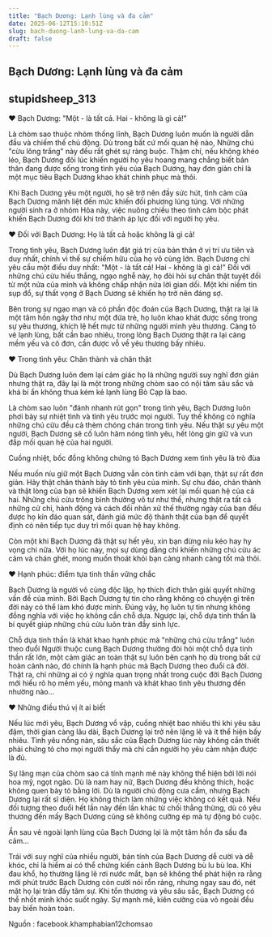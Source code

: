 ```yaml
---
title: "Bạch Dương: Lạnh lùng và đa cảm"
date: 2025-06-12T15:10:51Z
slug: bach-duong-lanh-lung-va-da-cam
draft: false
---
```


## Bạch Dương: Lạnh lùng và đa cảm

## stupidsheep_313

♥ Bạch Dương: "Một - là tất cả. Hai - không là gì cả!"
 
Là chòm sao thuộc nhóm thống lĩnh, Bạch Dương luôn muốn là người dẫn đầu và chiếm thế chủ động. Dù trong bất cứ mối quan hệ nào, Những chú "cừu lông trắng" này đều rất ghét sự ràng buộc. Thậm chí, nếu không khéo léo, Bạch Dương đôi lúc khiến người họ yêu hoang mang chẳng biết bản thân đang được sống trong tình yêu của Bạch Dương, hay đơn giản chỉ là một mục tiêu Bạch Dương khao khát chinh phục mà thôi.
 
Khi Bạch Dương yêu một người, họ sẽ trở nên đầy sức hút, tình cảm của Bạch Dương mãnh liệt đến mức khiến đối phương lúng túng. Với những người sinh ra ở nhóm Hỏa này, việc nuông chiều theo tình cảm bộc phát khiến Bạch Dương đôi khi trở thành áp lực đối với người họ yêu. 
 
 
♥ Đối với Bạch Dương: Họ là tất cả hoặc không là gì cả!
 
Trong tình yêu, Bạch Dương luôn đặt giá trị của bản thân ở vị trí ưu tiên và duy nhất, chính vì thế sự chiếm hữu của họ vô cùng lớn. Bạch Dương chỉ yêu cầu một điều duy nhất: "Một - là tất cả! Hai - không là gì cả!" Đối với những chú cừu hiếu thắng, ngạo nghễ này, họ đòi hỏi sự chân thật tuyệt đối từ một nửa của mình và không chấp nhận nửa lời gian dối. Một khi niềm tin sụp đổ, sự thất vọng ở Bạch Dương sẽ khiến họ trở nên đáng sợ.
 
Bên trong sự ngạo mạn và có phần độc đoán của Bạch Dương, thật ra lại là một tâm hồn ngây thơ như một đứa trẻ, họ luôn khao khát được sống trong sự yêu thương, khích lệ hết mực từ những người mình yêu thương. Càng tỏ vẻ lạnh lùng, bất cần bao nhiêu, trong lòng Bạch Dương thật ra lại càng mềm yếu và cô đơn, cần được vỗ về yêu thương bấy nhiêu.
 
♥ Trong tình yêu: Chân thành và chân thật
 
Dù Bạch Dương luôn đem lại cảm giác họ là những người suy nghĩ đơn giản nhưng thật ra, đây lại là một trong những chòm sao có nội tâm sâu sắc và khá bí ẩn không thua kém kẻ lạnh lùng Bò Cạp là bao.
 
Là chòm sao luôn "đánh nhanh rút gọn" trong tình yêu, Bạch Dương luôn phơi bày sự nhiệt tình và tình yêu trước mọi người. Tuy thế không có nghĩa những chú cừu đều cả thèm chóng chán trong tình yêu. Nếu thật sự yêu một người, Bạch Dương sẽ cố luôn hâm nóng tình yêu, hết lòng gìn giữ và vun đắp mối quan hệ của hai người. 
 
 
Cuồng nhiệt, bốc đồng không chứng tỏ Bạch Dương xem tình yêu là trò đùa
 
Nếu muốn níu giữ một Bạch Dương vẫn còn tình cảm với bạn, thật sự rất đơn giản. Hãy thật chân thành bày tỏ tình yêu của mình. Sự chu đáo, chân thành và thật lòng của bạn sẽ khiến Bạch Dương xem xét lại mối quan hệ của cả hai. Những chú cừu trông bình thường vô tư như thế, nhưng thật ra tất cả những cử chỉ, hành động và cách đối nhân xử thế thường ngày của bạn đều được họ kín đáo quan sát, đánh giá mức độ thành thật của bạn để quyết định có nên tiếp tục duy trì mối quan hệ hay không.
 
Còn một khi Bạch Dương đã thật sự hết yêu, xin bạn đừng níu kéo hay hy vọng chi nữa. Với họ lúc này, mọi sự dùng dằng chỉ khiến những chú cừu ác cảm và chán ghét, mong muốn thoát khỏi bạn càng nhanh càng tốt mà thôi.
 
♥ Hạnh phúc: điểm tựa tinh thần vững chắc
 
Bạch Dương là người vô cùng độc lập, họ thích đích thân giải quyết những vấn đề của mình. Bởi Bạch Dương tự tin cho rằng không có chuyện gì trên đời này có thể làm khó được mình. Đúng vậy, họ luôn tự tin nhưng không đồng nghĩa với việc họ không cần chỗ dựa. Ngược lại, chỗ dựa tinh thần là bí quyết giúp những chú cừu luôn tràn đầy sinh lực. 
 
 
Chỗ dựa tinh thần là khát khao hạnh phúc mà "những chú cừu trắng" luôn theo đuổi
Người thuộc cung Bạch Dương thường đòi hỏi một chỗ dựa tinh thần rất lớn, một cảm giác an toàn thật sự luôn bên cạnh họ dù trong bất cứ hoàn cảnh nào, đó chính là hạnh phúc mà Bạch Dương theo đuổi cả đời. Thật ra, chỉ những ai có ý nghĩa quan trọng nhất trong cuộc đời Bạch Dương mới hiểu rõ họ mềm yếu, mỏng manh và khát khao tình yêu thương đến nhường nào...
 
♥ Những điều thú vị ít ai biết
 
Nếu lúc mới yêu, Bạch Dương vồ vập, cuồng nhiệt bao nhiêu thì khi yêu sâu đậm, thời gian càng lâu dài, Bạch Dương lại trở nên lặng lẽ và ít thể hiện bấy nhiêu. Tình yêu nồng nàn, sâu sắc của Bạch Dương lúc này không cần thiết phải chứng tỏ cho mọi người thấy mà chỉ cần người họ yêu cảm nhận được là đủ.
 
Sự lãng mạn của chòm sao cá tính mạnh mẽ này không thể hiện bởi lời nói hoa mỹ, ngọt ngào. Dù là nam hay nữ, Bạch Dương đều không thích, hoặc không quen bày tỏ bằng lời. Dù là người chủ động cưa cẩm, nhưng Bạch Dương lại rất sĩ diện. Họ không thích làm những việc không có kết quả. Nếu đối tượng theo đuổi hết lần này đến lần khác từ chối thẳng thừng, dù có yêu thương đến mấy Bạch Dương cũng sẽ không cưỡng ép mà tự động bỏ cuộc. 
 
 
Ẩn sau vẻ ngoài lạnh lùng của Bạch Dương lại là một tâm hồn đa sầu đa cảm...
 
Trái với suy nghĩ của nhiều người, bản tính của Bạch Dương dễ cười và dễ khóc, chỉ là hiếm ai có thể chứng kiến cảnh Bạch Dương bù lu bù loa. Khi đau khổ, họ thường lặng lẽ rơi nước mắt, bạn sẽ không thể phát hiện ra rằng mới phút trước Bạch Dương còn cười nói rổn rảng, nhưng ngay sau đó, nét mặt họ lại tràn đầy tâm sự. Khi tổn thương và yêu sâu sắc, Bạch Dương có thể nhốt mình khóc suốt ngày. Sự mạnh mẽ, kiên cường của vỏ ngoài đều bay biến hoàn toàn.
 
Nguồn : facebook.khamphabian12chomsao